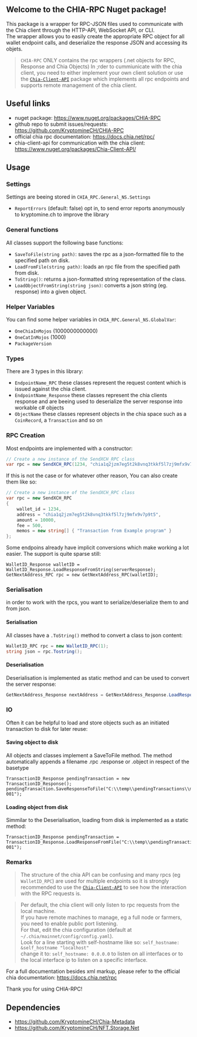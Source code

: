 ## Welcome to the CHIA-RPC Nuget package!

This package is a wrapper for RPC-JSON files used to communicate with the Chia client through the HTTP-API, WebSocket API, or CLI.  
The wrapper allows you to easily create the appropriate RPC object for all wallet endpoint calls, and deserialize the response JSON and accessing its objets.

> `CHIA-RPC` ONLY contains the rpc wrappers (.net objects for RPC, Response and Chia Objects) In ;rder to cummiunicate with the chia client, you need to either implement your own client solution or use the [`Chia-Client-API`](https://www.nuget.org/packages/Chia-Client-API/) package which implements all rpc endpoints and supports remote management of the chia client. 

## Useful links
- nuget package: https://www.nuget.org/packages/CHIA-RPC  
- github repo to submit issues/requests: https://github.com/KryptomineCH/CHIA-RPC
- official chia rpc documentation: https://docs.chia.net/rpc/
- chia-client-api for communication with the chia client: https://www.nuget.org/packages/Chia-Client-API/

## Usage
### Settings
Settings are beeing stored in `CHIA_RPC.General_NS.Settings`
- `ReportErrors` (default: false) opt in, to send error reports anonymously to kryptomine.ch to improve the library

### General functions
All classes support the following base functions:
- `SaveToFile(string path)`: saves the rpc as a json-formatted file to the specified path on disk.
- `LoadFromFile(string path)`: loads an rpc file from the specified path from disk.
- `ToString()`: returns a json-formatted string representation of the class.
- `LoadObjectFromString(string json)`: converts a json string (eg. response) into a given object.

### Helper Variables
You can find some helper variables in `CHIA_RPC.General_NS.GlobalVar`:
- `OneChiaInMojos` (1000000000000)
- `OneCatInMojos` (1000)
- `PackageVersion`

### Types
There are 3 types in this library:
- `EndpointName_RPC` these classes represent the request content which is issued against the chia client.
- `EndpointName_Response` these classes represent the chia clients response and are beeing used to deserialize the server response into workable c# objects
- `ObjectName` these classes represent objects in the chia space such as a `CoinRecord`, a `Transaction` and so on

### RPC Creation
Most endpoints are implemented with a constructor:
```C#
// Create a new instance of the SendXCH_RPC class
var rpc = new SendXCH_RPC(1234, "chia1q2jzm7eg5t2k8vnq3tkkf5l7zj9mfx9v7p9t5", 1000, 500, new string[] { "Transaction from Example program" })
```

If this is not the case or for whatever other reason, You can also create them like so:
```C#
// Create a new instance of the SendXCH_RPC class
var rpc = new SendXCH_RPC
{
    wallet_id = 1234,
    address = "chia1q2jzm7eg5t2k8vnq3tkkf5l7zj9mfx9v7p9t5",
    amount = 10000,
    fee = 500,
    memos = new string[] { "Transaction from Example program" }
};
```

Some endpoins already have implicit conversions which make working a lot easier. The support is quite sparse still:
```
WalletID_Response walletID = WalletID_Response.LoadResponseFromString(serverResponse);
GetNextAddress_RPC rpc = new GetNextAddress_RPC(walletID);
```

### Serialisation
in order to work with the rpcs, you want to serialize/deserialize them to and from json.
#### Serialisation
All classes have a `.ToString()` method to convert a class to json content:
```c#
WalletID_RPC rpc = new WalletID_RPC(1);
string json = rpc.Tostring();
```
#### Deserialisation
Deserialisation is implemented as static method and can be used to convert the server response:
```c#
GetNextAddress_Response nextAddress = GetNextAddress_Response.LoadResponseFromString(serverResponse);
```

### IO
Often it can be helpful to load and store objects such as an initiated transaction to disk for later reuse:
#### Saving object to disk
All objects and classes implement a SaveToFile method. The method automatically appends a filename .rpc .response or .object in respect of the basetype
```
TransactionID_Response pendingTransaction = new TransactionID_Response();
pendingTransaction.SaveResponseToFile("C:\\temp\\pendingTransactions\\mytransaction-001");
```
#### Loading object from disk
Simmilar to the Deserialisation, loading from disk is implemented as a static method:
```
TransactionID_Response pendingTransaction = TransactionID_Response.LoadResponseFromFile("C:\\temp\\pendingTransactions\\mytransaction-001");
```

### Remarks
> The structure of the chia API can be confusing and many rpcs (eg `WalletID_RPC`) are used for multiple endpoints so it is strongly recommended to use the [`Chia-Client-API`](https://www.nuget.org/packages/Chia-Client-API/) to see how the interaction with the RPC requests is.

> Per default, the chia client will only listen to rpc requests from the local machine.  
If you have remote machines to manage, eg a full node or farmers, you need to enable public port listening.  
For that, edit the chia configuration (default at `~/.chia/mainnet/config/config.yaml`).  
Look for a line starting with self-hostname like so: `self_hostname: &self_hostname "localhost"`   
change it to: `self_hostname: 0.0.0.0` to listen on all interfaces or to the local interface ip to listen on a specific interface.  

For a full documentation besides xml markup, please refer to the official chia documentation:
https://docs.chia.net/rpc

Thank you for using CHIA-RPC!

## Dependencies
- https://github.com/KryptomineCH/Chia-Metadata
- https://github.com/KryptomineCH/NFT.Storage.Net
